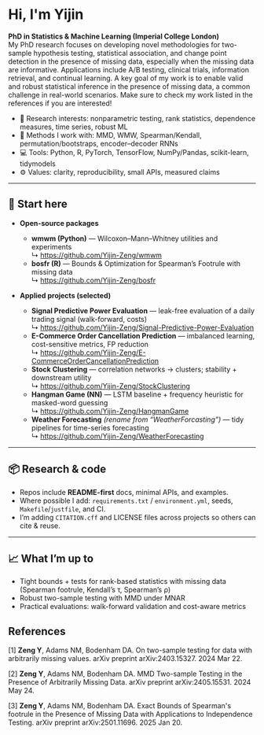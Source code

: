 # Hi, I'm Yijin

**PhD in Statistics & Machine Learning (Imperial College London)**  
My PhD research focuses on developing novel methodologies for two-sample hypothesis testing, statistical association, and change point detection in the presence of missing data, especially when the missing data are informative. Applications include A/B testing, clinical trials, information retrieval, and continual learning. A key goal of my work is to enable valid and robust statistical inference in the presence of missing data, a common challenge in real-world scenarios. Make sure to check my work listed in the references if you are interested!

- 🔬 Research interests: nonparametric testing, rank statistics, dependence measures, time series, robust ML
- 🧪 Methods I work with: MMD, WMW, Spearman/Kendall, permutation/bootstraps, encoder–decoder RNNs
- 💻 Tools: Python, R, PyTorch, TensorFlow, NumPy/Pandas, scikit-learn, tidymodels
- ⚙️ Values: clarity, reproducibility, small APIs, measured claims

---

## 🔗 Start here
- **Open-source packages**
  - **wmwm (Python)** — Wilcoxon–Mann–Whitney utilities and experiments  
    ↳ <https://github.com/Yijin-Zeng/wmwm>
  - **bosfr (R)** — Bounds & Optimization for Spearman’s Footrule with missing data  
    ↳ <https://github.com/Yijin-Zeng/bosfr>

- **Applied projects (selected)**
  - **Signal Predictive Power Evaluation** — leak-free evaluation of a daily trading signal (walk-forward, costs)  
    ↳ <https://github.com/Yijin-Zeng/Signal-Predictive-Power-Evaluation>
  - **E-Commerce Order Cancellation Prediction** — imbalanced learning, cost-sensitive metrics, FP reduction  
    ↳ <https://github.com/Yijin-Zeng/E-CommerceOrderCancellationPrediction>
  - **Stock Clustering** — correlation networks → clusters; stability + downstream utility  
    ↳ <https://github.com/Yijin-Zeng/StockClustering>
  - **Hangman Game (NN)** — LSTM baseline + frequency heuristic for masked-word guessing  
    ↳ <https://github.com/Yijin-Zeng/HangmanGame>
  - **Weather Forecasting** *(rename from “WeatherForcasting”)* — tidy pipelines for time-series forecasting  
    ↳ <https://github.com/Yijin-Zeng/WeatherForecasting>  <!-- update if repo name differs -->

---

## 📦 Research & code
- Repos include **README-first** docs, minimal APIs, and examples.
- Where possible I add: `requirements.txt` / `environment.yml`, seeds, `Makefile`/`justfile`, and CI.
- I’m adding `CITATION.cff` and LICENSE files across projects so others can cite & reuse.

---

## 📈 What I’m up to
- Tight bounds + tests for rank-based statistics with missing data (Spearman footrule, Kendall’s τ, Spearman’s ρ)
- Robust two-sample testing with MMD under MNAR
- Practical evaluations: walk-forward validation and cost-aware metrics


## References
[1] **Zeng Y**, Adams NM, Bodenham DA. On two-sample testing for data with arbitrarily missing values. arXiv preprint arXiv:2403.15327. 2024 Mar 22.

[2] **Zeng Y**, Adams NM, Bodenham DA. MMD Two-sample Testing in the Presence of Arbitrarily Missing Data. arXiv preprint arXiv:2405.15531. 2024 May 24.

[3] **Zeng Y**, Adams NM, Bodenham DA. Exact Bounds of Spearman's footrule in the Presence of Missing Data with Applications to Independence Testing. arXiv preprint arXiv:2501.11696. 2025 Jan 20.
